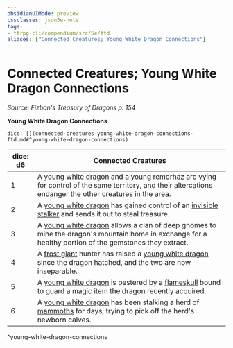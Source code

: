 ```yaml
---
obsidianUIMode: preview
cssclasses: json5e-note
tags:
- ttrpg-cli/compendium/src/5e/ftd
aliases: ["Connected Creatures; Young White Dragon Connections"]
---
```

# Connected Creatures; Young White Dragon Connections
*Source: Fizban's Treasury of Dragons p. 154* 

**Young White Dragon Connections**

`dice: [](connected-creatures-young-white-dragon-connections-ftd.md#^young-white-dragon-connections)`

| dice: d6 | Connected Creatures |
|----------|---------------------|
| 1 | A [young white dragon](young-white-dragon.md) and a [young remorhaz](young-remorhaz.md) are vying for control of the same territory, and their altercations endanger the other creatures in the area. |
| 2 | A [young white dragon](young-white-dragon.md) has gained control of an [invisible stalker](invisible-stalker.md) and sends it out to steal treasure. |
| 3 | A [young white dragon](young-white-dragon.md) allows a clan of deep gnomes to mine the dragon's mountain home in exchange for a healthy portion of the gemstones they extract. |
| 4 | A [frost giant](frost-giant.md) hunter has raised a [young white dragon](young-white-dragon.md) since the dragon hatched, and the two are now inseparable. |
| 5 | A [young white dragon](young-white-dragon.md) is pestered by a [flameskull](flameskull.md) bound to guard a magic item the dragon recently acquired. |
| 6 | A [young white dragon](young-white-dragon.md) has been stalking a herd of [mammoths](mammoth.md) for days, trying to pick off the herd's newborn calves. |
^young-white-dragon-connections